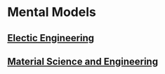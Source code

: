 # Mental Models

## [Electic Engineering](electic/index.md)

## [Material Science and Engineering](material-science-and-engineering/index.md)